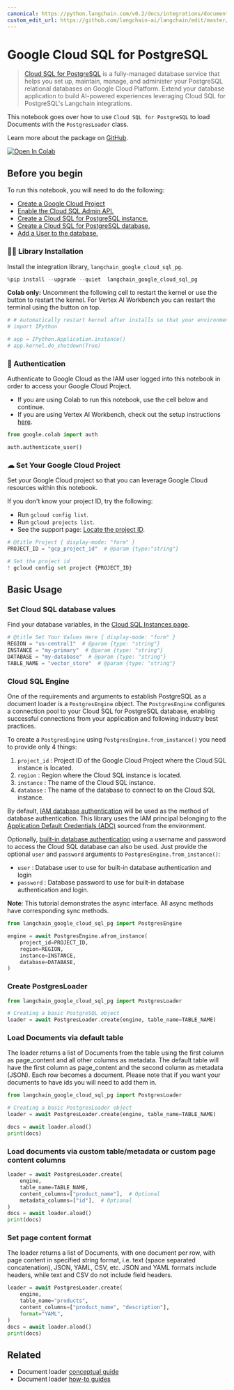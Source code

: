 ```yaml
---
canonical: https://python.langchain.com/v0.2/docs/integrations/document_loaders/google_cloud_sql_pg/
custom_edit_url: https://github.com/langchain-ai/langchain/edit/master/docs/docs/integrations/document_loaders/google_cloud_sql_pg.ipynb
---
```


# Google Cloud SQL for PostgreSQL

> [Cloud SQL for PostgreSQL](https://cloud.google.com/sql/docs/postgres) is a fully-managed database service that helps you set up, maintain, manage, and administer your PostgreSQL relational databases on Google Cloud Platform. Extend your database application to build AI-powered experiences leveraging Cloud SQL for PostgreSQL's Langchain integrations.

This notebook goes over how to use `Cloud SQL for PostgreSQL` to load Documents with the `PostgresLoader` class.

Learn more about the package on [GitHub](https://github.com/googleapis/langchain-google-cloud-sql-pg-python/).

[![Open In Colab](https://colab.research.google.com/assets/colab-badge.svg)](https://colab.research.google.com/github/googleapis/langchain-google-cloud-sql-pg-python/blob/main/docs/document_loader.ipynb)

## Before you begin

To run this notebook, you will need to do the following:

 * [Create a Google Cloud Project](https://developers.google.com/workspace/guides/create-project)
 * [Enable the Cloud SQL Admin API.](https://console.cloud.google.com/marketplace/product/google/sqladmin.googleapis.com)
 * [Create a Cloud SQL for PostgreSQL instance.](https://cloud.google.com/sql/docs/postgres/create-instance)
 * [Create a Cloud SQL for PostgreSQL database.](https://cloud.google.com/sql/docs/postgres/create-manage-databases)
 * [Add a User to the database.](https://cloud.google.com/sql/docs/postgres/create-manage-users)

### 🦜🔗 Library Installation
Install the integration library, `langchain_google_cloud_sql_pg`.


```python
%pip install --upgrade --quiet  langchain_google_cloud_sql_pg
```

**Colab only:** Uncomment the following cell to restart the kernel or use the button to restart the kernel. For Vertex AI Workbench you can restart the terminal using the button on top.


```python
# # Automatically restart kernel after installs so that your environment can access the new packages
# import IPython

# app = IPython.Application.instance()
# app.kernel.do_shutdown(True)
```

### 🔐 Authentication
Authenticate to Google Cloud as the IAM user logged into this notebook in order to access your Google Cloud Project.

* If you are using Colab to run this notebook, use the cell below and continue.
* If you are using Vertex AI Workbench, check out the setup instructions [here](https://github.com/GoogleCloudPlatform/generative-ai/tree/main/setup-env).


```python
from google.colab import auth

auth.authenticate_user()
```

### ☁ Set Your Google Cloud Project
Set your Google Cloud project so that you can leverage Google Cloud resources within this notebook.

If you don't know your project ID, try the following:

* Run `gcloud config list`.
* Run `gcloud projects list`.
* See the support page: [Locate the project ID](https://support.google.com/googleapi/answer/7014113).


```python
# @title Project { display-mode: "form" }
PROJECT_ID = "gcp_project_id"  # @param {type:"string"}

# Set the project id
! gcloud config set project {PROJECT_ID}
```

## Basic Usage

### Set Cloud SQL database values
Find your database variables, in the [Cloud SQL Instances page](https://console.cloud.google.com/sql/instances).


```python
# @title Set Your Values Here { display-mode: "form" }
REGION = "us-central1"  # @param {type: "string"}
INSTANCE = "my-primary"  # @param {type: "string"}
DATABASE = "my-database"  # @param {type: "string"}
TABLE_NAME = "vector_store"  # @param {type: "string"}
```

### Cloud SQL Engine

One of the requirements and arguments to establish PostgreSQL as a document loader is a `PostgresEngine` object. The `PostgresEngine`  configures a connection pool to your Cloud SQL for PostgreSQL database, enabling successful connections from your application and following industry best practices.

To create a `PostgresEngine` using `PostgresEngine.from_instance()` you need to provide only 4 things:

1. `project_id` : Project ID of the Google Cloud Project where the Cloud SQL instance is located.
1. `region` : Region where the Cloud SQL instance is located.
1. `instance` : The name of the Cloud SQL instance.
1. `database` : The name of the database to connect to on the Cloud SQL instance.

By default, [IAM database authentication](https://cloud.google.com/sql/docs/postgres/iam-authentication) will be used as the method of database authentication. This library uses the IAM principal belonging to the [Application Default Credentials (ADC)](https://cloud.google.com/docs/authentication/application-default-credentials) sourced from the environment.

Optionally, [built-in database authentication](https://cloud.google.com/sql/docs/postgres/users) using a username and password to access the Cloud SQL database can also be used. Just provide the optional `user` and `password` arguments to `PostgresEngine.from_instance()`:

* `user` : Database user to use for built-in database authentication and login
* `password` : Database password to use for built-in database authentication and login.


**Note**: This tutorial demonstrates the async interface. All async methods have corresponding sync methods.


```python
from langchain_google_cloud_sql_pg import PostgresEngine

engine = await PostgresEngine.afrom_instance(
    project_id=PROJECT_ID,
    region=REGION,
    instance=INSTANCE,
    database=DATABASE,
)
```

### Create PostgresLoader


```python
from langchain_google_cloud_sql_pg import PostgresLoader

# Creating a basic PostgreSQL object
loader = await PostgresLoader.create(engine, table_name=TABLE_NAME)
```

### Load Documents via default table
The loader returns a list of Documents from the table using the first column as page_content and all other columns as metadata. The default table will have the first column as
page_content and the second column as metadata (JSON). Each row becomes a document. Please note that if you want your documents to have ids you will need to add them in.


```python
from langchain_google_cloud_sql_pg import PostgresLoader

# Creating a basic PostgresLoader object
loader = await PostgresLoader.create(engine, table_name=TABLE_NAME)

docs = await loader.aload()
print(docs)
```

### Load documents via custom table/metadata or custom page content columns


```python
loader = await PostgresLoader.create(
    engine,
    table_name=TABLE_NAME,
    content_columns=["product_name"],  # Optional
    metadata_columns=["id"],  # Optional
)
docs = await loader.aload()
print(docs)
```

### Set page content format
The loader returns a list of Documents, with one document per row, with page content in specified string format, i.e. text (space separated concatenation), JSON, YAML, CSV, etc. JSON and YAML formats include headers, while text and CSV do not include field headers.



```python
loader = await PostgresLoader.create(
    engine,
    table_name="products",
    content_columns=["product_name", "description"],
    format="YAML",
)
docs = await loader.aload()
print(docs)
```


## Related

- Document loader [conceptual guide](/docs/concepts/#document-loaders)
- Document loader [how-to guides](/docs/how_to/#document-loaders)